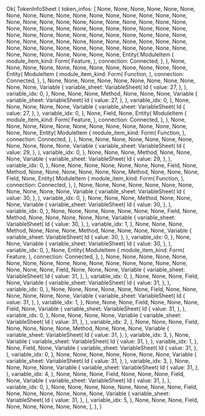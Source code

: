 Ok(
    TokenInfoSheet {
        token_infos: [
            None,
            None,
            None,
            None,
            None,
            None,
            None,
            None,
            None,
            None,
            None,
            None,
            None,
            None,
            None,
            None,
            None,
            None,
            None,
            None,
            None,
            None,
            None,
            None,
            None,
            None,
            None,
            None,
            None,
            None,
            None,
            None,
            None,
            None,
            None,
            None,
            None,
            None,
            None,
            None,
            None,
            None,
            None,
            None,
            None,
            None,
            None,
            None,
            None,
            None,
            None,
            None,
            None,
            None,
            None,
            None,
            None,
            None,
            None,
            None,
            None,
            None,
            None,
            None,
            None,
            None,
            None,
            None,
            None,
            None,
            None,
            None,
            None,
            None,
            None,
            None,
            None,
            None,
            None,
            Entity(
                ModuleItem {
                    module_item_kind: Form(
                        Feature,
                    ),
                    connection: Connected,
                },
            ),
            None,
            None,
            None,
            None,
            None,
            None,
            None,
            None,
            None,
            None,
            None,
            None,
            Entity(
                ModuleItem {
                    module_item_kind: Form(
                        Function,
                    ),
                    connection: Connected,
                },
            ),
            None,
            None,
            None,
            None,
            None,
            None,
            None,
            None,
            None,
            None,
            None,
            Variable {
                variable_sheet: VariableSheet(
                    Id {
                        value: 27,
                    },
                ),
                variable_idx: 0,
            },
            None,
            None,
            None,
            Method,
            None,
            None,
            None,
            Variable {
                variable_sheet: VariableSheet(
                    Id {
                        value: 27,
                    },
                ),
                variable_idx: 0,
            },
            None,
            None,
            None,
            None,
            None,
            Variable {
                variable_sheet: VariableSheet(
                    Id {
                        value: 27,
                    },
                ),
                variable_idx: 0,
            },
            None,
            Field,
            None,
            Entity(
                ModuleItem {
                    module_item_kind: Form(
                        Feature,
                    ),
                    connection: Connected,
                },
            ),
            None,
            None,
            None,
            None,
            None,
            None,
            None,
            None,
            None,
            None,
            None,
            None,
            None,
            None,
            Entity(
                ModuleItem {
                    module_item_kind: Form(
                        Function,
                    ),
                    connection: Connected,
                },
            ),
            None,
            None,
            None,
            None,
            None,
            None,
            None,
            None,
            None,
            None,
            None,
            Variable {
                variable_sheet: VariableSheet(
                    Id {
                        value: 29,
                    },
                ),
                variable_idx: 0,
            },
            None,
            None,
            None,
            Method,
            None,
            None,
            None,
            Variable {
                variable_sheet: VariableSheet(
                    Id {
                        value: 29,
                    },
                ),
                variable_idx: 0,
            },
            None,
            None,
            None,
            None,
            None,
            None,
            None,
            Field,
            None,
            Method,
            None,
            None,
            None,
            None,
            None,
            None,
            Method,
            None,
            None,
            None,
            Field,
            None,
            Entity(
                ModuleItem {
                    module_item_kind: Form(
                        Function,
                    ),
                    connection: Connected,
                },
            ),
            None,
            None,
            None,
            None,
            None,
            None,
            None,
            None,
            None,
            None,
            None,
            Variable {
                variable_sheet: VariableSheet(
                    Id {
                        value: 30,
                    },
                ),
                variable_idx: 0,
            },
            None,
            None,
            None,
            Method,
            None,
            None,
            None,
            Variable {
                variable_sheet: VariableSheet(
                    Id {
                        value: 30,
                    },
                ),
                variable_idx: 0,
            },
            None,
            None,
            None,
            None,
            None,
            None,
            None,
            Field,
            None,
            Method,
            None,
            None,
            None,
            None,
            None,
            Variable {
                variable_sheet: VariableSheet(
                    Id {
                        value: 30,
                    },
                ),
                variable_idx: 1,
            },
            None,
            None,
            None,
            Method,
            None,
            None,
            None,
            Method,
            None,
            None,
            None,
            None,
            Variable {
                variable_sheet: VariableSheet(
                    Id {
                        value: 30,
                    },
                ),
                variable_idx: 0,
            },
            None,
            None,
            Variable {
                variable_sheet: VariableSheet(
                    Id {
                        value: 30,
                    },
                ),
                variable_idx: 0,
            },
            None,
            Entity(
                ModuleItem {
                    module_item_kind: Form(
                        Feature,
                    ),
                    connection: Connected,
                },
            ),
            None,
            None,
            None,
            None,
            None,
            None,
            None,
            None,
            None,
            None,
            None,
            None,
            None,
            None,
            None,
            None,
            None,
            None,
            None,
            Field,
            None,
            None,
            None,
            Variable {
                variable_sheet: VariableSheet(
                    Id {
                        value: 31,
                    },
                ),
                variable_idx: 0,
            },
            None,
            None,
            None,
            Field,
            None,
            Variable {
                variable_sheet: VariableSheet(
                    Id {
                        value: 31,
                    },
                ),
                variable_idx: 0,
            },
            None,
            None,
            None,
            None,
            None,
            None,
            Field,
            None,
            None,
            None,
            None,
            None,
            None,
            Variable {
                variable_sheet: VariableSheet(
                    Id {
                        value: 31,
                    },
                ),
                variable_idx: 1,
            },
            None,
            None,
            None,
            Field,
            None,
            None,
            None,
            Field,
            None,
            Variable {
                variable_sheet: VariableSheet(
                    Id {
                        value: 31,
                    },
                ),
                variable_idx: 0,
            },
            None,
            None,
            None,
            None,
            Variable {
                variable_sheet: VariableSheet(
                    Id {
                        value: 31,
                    },
                ),
                variable_idx: 2,
            },
            None,
            None,
            None,
            Field,
            None,
            None,
            None,
            None,
            Method,
            None,
            None,
            None,
            Variable {
                variable_sheet: VariableSheet(
                    Id {
                        value: 31,
                    },
                ),
                variable_idx: 3,
            },
            None,
            Variable {
                variable_sheet: VariableSheet(
                    Id {
                        value: 31,
                    },
                ),
                variable_idx: 1,
            },
            None,
            Field,
            None,
            Variable {
                variable_sheet: VariableSheet(
                    Id {
                        value: 31,
                    },
                ),
                variable_idx: 0,
            },
            None,
            None,
            None,
            None,
            None,
            None,
            None,
            Variable {
                variable_sheet: VariableSheet(
                    Id {
                        value: 31,
                    },
                ),
                variable_idx: 3,
            },
            None,
            None,
            None,
            None,
            Variable {
                variable_sheet: VariableSheet(
                    Id {
                        value: 31,
                    },
                ),
                variable_idx: 4,
            },
            None,
            None,
            None,
            Field,
            None,
            None,
            None,
            Field,
            None,
            Variable {
                variable_sheet: VariableSheet(
                    Id {
                        value: 31,
                    },
                ),
                variable_idx: 0,
            },
            None,
            None,
            None,
            None,
            None,
            None,
            None,
            None,
            Field,
            None,
            None,
            None,
            None,
            None,
            None,
            Variable {
                variable_sheet: VariableSheet(
                    Id {
                        value: 31,
                    },
                ),
                variable_idx: 5,
            },
            None,
            None,
            None,
            Field,
            None,
            None,
            None,
            None,
            None,
        ],
    },
)